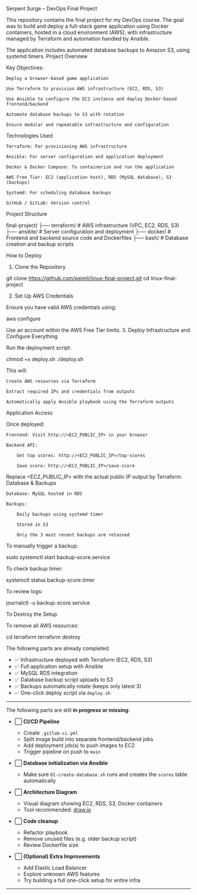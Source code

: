 Serpent Surge – DevOps Final Project

This repository contains the final project for my DevOps course. The goal was to build and deploy a full-stack game application using Docker containers, hosted in a cloud environment (AWS), with infrastructure managed by Terraform and automation handled by Ansible.

The application includes automated database backups to Amazon S3, using systemd timers.
Project Overview

Key Objectives:

    Deploy a browser-based game application

    Use Terraform to provision AWS infrastructure (EC2, RDS, S3)

    Use Ansible to configure the EC2 instance and deploy Docker-based frontend/backend

    Automate database backups to S3 with rotation

    Ensure modular and repeatable infrastructure and configuration

Technologies Used

    Terraform: For provisioning AWS infrastructure

    Ansible: For server configuration and application deployment

    Docker & Docker Compose: To containerize and run the application

    AWS Free Tier: EC2 (application host), RDS (MySQL database), S3 (backups)

    Systemd: For scheduling database backups

    GitHub / GitLab: Version control

Project Structure

final-project/
├── terraform/     # AWS infrastructure (VPC, EC2, RDS, S3)
├── ansible/       # Server configuration and deployment
├── docker/        # Frontend and backend source code and Dockerfiles
├── bash/          # Database creation and backup scripts

How to Deploy
1. Clone the Repository

git clone https://github.com/peimli/linux-final-project.git
cd linux-final-project

2. Set Up AWS Credentials

Ensure you have valid AWS credentials using:

aws configure

Use an account within the AWS Free Tier limits.
3. Deploy Infrastructure and Configure Everything

Run the deployment script:

chmod +x deploy.sh
./deploy.sh

This will:

    Create AWS resources via Terraform

    Extract required IPs and credentials from outputs

    Automatically apply Ansible playbook using the Terraform outputs

Application Access

Once deployed:

    Frontend: Visit http://<EC2_PUBLIC_IP> in your browser

    Backend API:

        Get top scores: http://<EC2_PUBLIC_IP>/top-scores

        Save score: http://<EC2_PUBLIC_IP>/save-score

Replace <EC2_PUBLIC_IP> with the actual public IP output by Terraform.
Database & Backups

    Database: MySQL hosted in RDS

    Backups:

        Daily backups using systemd timer

        Stored in S3

        Only the 3 most recent backups are retained

To manually trigger a backup:

sudo systemctl start backup-score.service

To check backup timer:

systemctl status backup-score.timer

To review logs:

journalctl -u backup-score.service

To Destroy the Setup

To remove all AWS resources:

cd terraform
terraform destroy

The following parts are already completed:

- ✅ Infrastructure deployed with Terraform (EC2, RDS, S3)
- ✅ Full application setup with Ansible
- ✅ MySQL RDS integration
- ✅ Database backup script uploads to S3
- ✅ Backups automatically rotate (keeps only latest 3)
- ✅ One-click deploy script via `deploy.sh`

---

The following parts are still **in progress or missing**:

- ⬜ **CI/CD Pipeline**
  - Create `.gitlab-ci.yml`
  - Split image build into separate frontend/backend jobs
  - Add deployment job(s) to push images to EC2
  - Trigger pipeline on push to `main`

- ⬜ **Database initialization via Ansible**
  - Make sure `01-create-database.sh` runs and creates the `scores` table automatically

- ⬜ **Architecture Diagram**
  - Visual diagram showing EC2, RDS, S3, Docker containers
  - Tool recommended: [draw.io](https://draw.io)

- ⬜ **Code cleanup**
  - Refactor playbook
  - Remove unused files (e.g. older backup script)
  - Review Dockerfile size

- ⬜ **(Optional) Extra Improvements**
  - Add Elastic Load Balancer
  - Explore unknown AWS features
  - Try building a full one-click setup for entire infra

---

